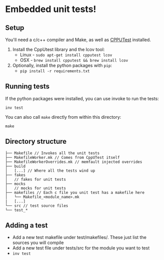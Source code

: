 # Embedded unit tests!

## Setup

You'll need a c/c++ compiler and Make, as well as
[CPPUTest](https://cpputest.github.io) installed.

1. Install the CppUtest library and the lcov tool:
   - Linux - `sudo apt-get install cpputest lcov`
   - OSX - `brew install cpputest && brew install lcov`
2. Optionally, install the python packages with `pip`:
   - `pip install -r requirements.txt`

## Running tests

If the python packages were installed, you can use invoke to run the tests:

`inv test`

You can also call `make` directly from within this directory:

`make`

## Directory structure

```plaintext
├── Makefile // Invokes all the unit tests
├── MakefileWorker.mk // Comes from CppUTest itself
├── MakefileWorkerOverrides.mk // memfault injected overrides
├── build
│   [...] // Where all the tests wind up
├── fakes
│   // fakes for unit tests
├── mocks
│   // mocks for unit tests
├── makefiles // Each c file you unit test has a makefile here
│   └── Makefile_<module_name>.mk
|   [...]
└── src // test source files
└── test_*
```

## Adding a test

- Add a new test makefile under test/makefiles/. These just list the sources you
  will compile
- Add a new test file under tests/src for the module you want to test
- `inv test`

